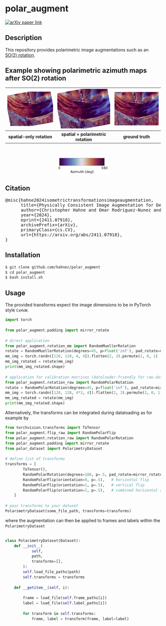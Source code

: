 # polar_augment

[![arXiv paper link](https://img.shields.io/badge/paper-arXiv:2411.07918-red)](https://arxiv.org/pdf/2411.07918)

## Description

This repository provides polarimetric image augmentations such as an [SO(2) rotation](https://github.com/hahnec/polar_augment/blob/master/scripts/simulate_rotation_script.py).

## Example showing polarimetric azimuth maps after SO(2) rotation

| ![RotationAnimation](docs/animation_with_alpha_wo.gif) | ![RotationAnimation](docs/animation_with_alpha_rect.gif) | ![GT](docs/gt.png) |
|:--------------------------:|:--------------------------:|:--------------------------:|
| **spatial-only rotation** | **spatial + polarimetric rotation** | **ground truth** |

<br>
<p align="center">
  <img src="docs/color_bar.svg" alt="Colorbar" width="33%" />
</p>

## Citation

<pre>@misc{hahne2024isometrictransformationsimageaugmentation,
      title={Physically Consistent Image Augmentation for Deep Learning in Mueller Matrix Polarimetry}, 
      author={Christopher Hahne and Omar Rodriguez-Nunez and Éléa Gros and Théotim Lucas and Ekkehard Hewer and Tatiana Novikova and Theoni Maragkou and Philippe Schucht and Richard McKinley},
      year={2024},
      eprint={2411.07918},
      archivePrefix={arXiv},
      primaryClass={cs.CV},
      url={https://arxiv.org/abs/2411.07918}, 
} </pre>

## Installation

```bash
$ git clone github.com/hahnec/polar_augment
$ cd polar_augment
$ bash install.sh
```

## Usage

The provided transforms expect the image dimensions to be in PyTorch style `CxHxW`.

```python
import torch

from polar_augment.padding import mirror_rotate

# direct application
from polar_augment.rotation_mm import RandomMuellerRotation
rotate = RandomMuellerRotation(degrees=45, p=float('inf'), pad_rotate=mirror_rotate)
mm_img = torch.randn([128, 128, 4, 4]).flatten(2, 3).permute(2, 0, 1)
mm_img_rotated = rotate(mm_img)
print(mm_img_rotated.shape)

# application for calibration matrices (dataloader-friendly for raw data)
from polar_augment.rotation_raw import RandomPolarRotation
rotate = RandomPolarRotation(degrees=45, p=float('inf'), pad_rotate=mirror_rotate)
mm_img = torch.randn([128, 128, 4*3, 4]).flatten(2, 3).permute(2, 0, 1)
mm_img_rotated = rotate(mm_img)
print(mm_img_rotated.shape)

```

Alternatively, the transforms can be integrated during dataloading as for example by

```python
from torchvision.transforms import ToTensor
from polar_augment.flip_raw import RandomPolarFlip
from polar_augment.rotation_raw import RandomPolarRotation
from polar_augment.padding import mirror_rotate
from polar_dataset import PolarimetryDataset

# define list of transforms
transforms = [
        ToTensor(), 
        RandomPolarRotation(degrees=180, p=.5, pad_rotate=mirror_rotate), # rotation
        RandomPolarFlip(orientation=0, p=.5),   # horizontal flip
        RandomPolarFlip(orientation=1, p=.5),   # vertical flip
        RandomPolarFlip(orientation=2, p=.5),   # combined horizontal and vertical flip
    ]

# pass transforms to your dataset
PolarimetryDataset(some_file_path, transforms=transforms)

```

where the augmentation can then be applied to frames and labels within the ```PolarimetryDataset```

```python

class PolarimetryDataset(Dataset):
    def __init__(
            self, 
            path, 
            transforms=[], 
        ):
        self.load_file_paths(path)
        self.transforms = transforms

    def __getitem__(self, i):

        frame = load_file(self.frame_paths[i])
        label = load_file(self.label_paths[i])

        for transform in self.transforms:
            frame, label = transform(frame, label=label)

```
